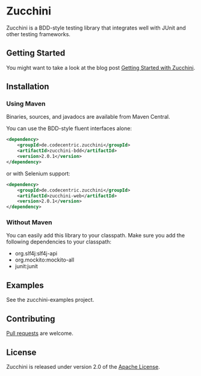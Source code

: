 Zucchini
========

Zucchini is a BDD-style testing library that integrates well with JUnit and other testing frameworks.

## Getting Started

You might want to take a look at the blog post [Getting Started with Zucchini](https://blog.codecentric.de/en/2014/07/getting-started-zucchini/).

## Installation

### Using Maven

Binaries, sources, and javadocs are available from Maven Central.

You can use the BDD-style fluent interfaces alone:

```xml
<dependency>
	<groupId>de.codecentric.zucchini</groupId>
	<artifactId>zucchini-bdd</artifactId>
	<version>2.0.1</version>
</dependency>
```

or with Selenium support:

```xml
<dependency>
	<groupId>de.codecentric.zucchini</groupId>
	<artifactId>zucchini-web</artifactId>
	<version>2.0.1</version>
</dependency>
```

### Without Maven

You can easily add this library to your classpath. Make sure you add the following dependencies to your classpath:

* org.slf4j:slf4j-api
* org.mockito:mockito-all
* junit:junit

## Examples

See the zucchini-examples project.

## Contributing

[Pull requests][] are welcome.

## License

Zucchini is released under version 2.0 of the [Apache License][].

[Pull requests]: http://help.github.com/send-pull-requests
[Apache License]: http://www.apache.org/licenses/LICENSE-2.0
